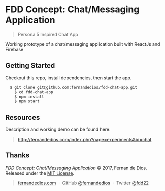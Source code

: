 FDD Concept: Chat/Messaging Application
=========

> Persona 5 Inspired Chat App

Working prototype of a chat/messaging application built with ReactJs and Firebase

Getting Started
------------

Checkout this repo, install dependencies, then start the app.

```html
  $ git clone git@github.com:fernandedios/fdd-chat-app.git
	$ cd fdd-chat-app
	$ npm install
	$ npm start
```

Resources
---------
Description and working demo can be found here:
> http://fernandedios.com/index.php?page=experiments&id=chat

Thanks
------

*FDD Concept: Chat/Messaging Application* © 2017, Fernan de Dios. Released under the [MIT License].<br>

> [fernandedios.com](http://ricostacruz.com) &nbsp;&middot;&nbsp;
> GitHub [@fernandedios](https://github.com/fernandedios) &nbsp;&middot;&nbsp;
> Twitter [@fdd22](https://twitter.com/fdd22)

[MIT License]: http://mit-license.org/
